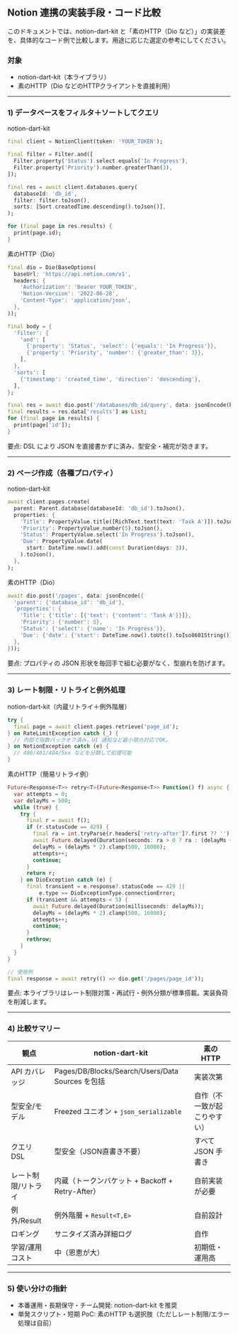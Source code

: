## Notion 連携の実装手段・コード比較

このドキュメントでは、notion-dart-kit と「素のHTTP（Dio など）」の実装差を、具体的なコード例で比較します。用途に応じた選定の参考にしてください。

### 対象
- notion-dart-kit（本ライブラリ）
- 素のHTTP（Dio などのHTTPクライアントを直接利用）

---

### 1) データベースをフィルタ＋ソートしてクエリ

notion-dart-kit

```dart
final client = NotionClient(token: 'YOUR_TOKEN');

final filter = Filter.and([
  Filter.property('Status').select.equals('In Progress'),
  Filter.property('Priority').number.greaterThan(3),
]);

final res = await client.databases.query(
  databaseId: 'db_id',
  filter: filter.toJson(),
  sorts: [Sort.createdTime.descending().toJson()],
);

for (final page in res.results) {
  print(page.id);
}
```

素のHTTP（Dio）

```dart
final dio = Dio(BaseOptions(
  baseUrl: 'https://api.notion.com/v1',
  headers: {
    'Authorization': 'Bearer YOUR_TOKEN',
    'Notion-Version': '2022-06-28',
    'Content-Type': 'application/json',
  },
));

final body = {
  'filter': {
    'and': [
      {'property': 'Status', 'select': {'equals': 'In Progress'}},
      {'property': 'Priority', 'number': {'greater_than': 3}},
    ],
  },
  'sorts': [
    {'timestamp': 'created_time', 'direction': 'descending'},
  ],
};

final res = await dio.post('/databases/db_id/query', data: jsonEncode(body));
final results = res.data['results'] as List;
for (final page in results) {
  print(page['id']);
}
```

要点: DSL により JSON を直接書かずに済み、型安全・補完が効きます。

---

### 2) ページ作成（各種プロパティ）

notion-dart-kit

```dart
await client.pages.create(
  parent: Parent.database(databaseId: 'db_id').toJson(),
  properties: {
    'Title': PropertyValue.title([RichText.text(text: 'Task A')]).toJson(),
    'Priority': PropertyValue.number(5).toJson(),
    'Status': PropertyValue.select('In Progress').toJson(),
    'Due': PropertyValue.date(
      start: DateTime.now().add(const Duration(days: 3)),
    ).toJson(),
  },
);
```

素のHTTP（Dio）

```dart
await dio.post('/pages', data: jsonEncode({
  'parent': {'database_id': 'db_id'},
  'properties': {
    'Title': {'title': [{'text': {'content': 'Task A'}}]},
    'Priority': {'number': 5},
    'Status': {'select': {'name': 'In Progress'}},
    'Due': {'date': {'start': DateTime.now().toUtc().toIso8601String()}},
  },
}));
```

要点: プロパティの JSON 形状を毎回手で組む必要がなく、型崩れを防げます。

---

### 3) レート制限・リトライと例外処理

notion-dart-kit（内蔵リトライ＋例外階層）

```dart
try {
  final page = await client.pages.retrieve('page_id');
} on RateLimitException catch (_) {
  // 内部で指数バックオフ済み。UI 通知など最小限の対応でOK。
} on NotionException catch (e) {
  // 400/401/404/5xx などを分類して処理可能
}
```

素のHTTP（簡易リトライ例）

```dart
Future<Response<T>> retry<T>(Future<Response<T>> Function() f) async {
  var attempts = 0;
  var delayMs = 500;
  while (true) {
    try {
      final r = await f();
      if (r.statusCode == 429) {
        final ra = int.tryParse(r.headers['retry-after']?.first ?? '') ?? 0;
        await Future.delayed(Duration(seconds: ra > 0 ? ra : (delayMs ~/ 1000)));
        delayMs = (delayMs * 2).clamp(500, 16000);
        attempts++;
        continue;
      }
      return r;
    } on DioException catch (e) {
      final transient = e.response?.statusCode == 429 ||
          e.type == DioExceptionType.connectionError;
      if (transient && attempts < 5) {
        await Future.delayed(Duration(milliseconds: delayMs));
        delayMs = (delayMs * 2).clamp(500, 16000);
        attempts++;
        continue;
      }
      rethrow;
    }
  }
}

// 使用例
final response = await retry(() => dio.get('/pages/page_id'));
```

要点: 本ライブラリはレート制限対策・再試行・例外分類が標準搭載。実装負荷を削減します。

---

### 4) 比較サマリー

| 観点 | notion-dart-kit | 素のHTTP |
|---|---|---|
| API カバレッジ | Pages/DB/Blocks/Search/Users/Data Sources を包括 | 実装次第 |
| 型安全/モデル | Freezed ユニオン + `json_serializable` | 自作（不一致が起こりやすい） |
| クエリ DSL | 型安全（JSON直書き不要） | すべて JSON 手書き |
| レート制限/リトライ | 内蔵（トークンバケット + Backoff + Retry-After） | 自前実装が必要 |
| 例外/Result | 例外階層 + `Result<T,E>` | 自前設計 |
| ロギング | サニタイズ済み詳細ログ | 自作 |
| 学習/運用コスト | 中（恩恵が大） | 初期低・運用高 |

---

### 5) 使い分けの指針
- 本番運用・長期保守・チーム開発: notion-dart-kit を推奨
- 単発スクリプト・短期 PoC: 素のHTTP も選択肢（ただしレート制限/エラー処理は自前）


